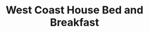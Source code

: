 ---
title: "West Coast House Bed and Breakfast"
address: "School Road, Dooagh, Achill Island, Co. Mayo Co. Mayo"
tel: "(098)43317"
county: "Mayo"
category: "Bedandbreakfasts"
type: "Content"
lat: "53.97306519"
lng: "-10.11520773"
---